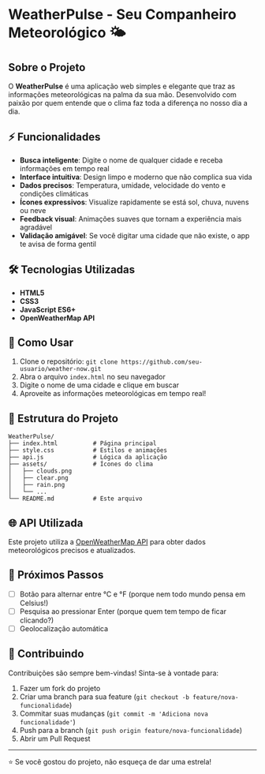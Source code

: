 # WeatherPulse - Seu Companheiro Meteorológico 🌤️

## Sobre o Projeto

O **WeatherPulse** é uma aplicação web simples e elegante que traz as informações meteorológicas na palma da sua mão. Desenvolvido com paixão por quem entende que o clima faz toda a diferença no nosso dia a dia.

## ⚡ Funcionalidades

- **Busca inteligente**: Digite o nome de qualquer cidade e receba informações em tempo real
- **Interface intuitiva**: Design limpo e moderno que não complica sua vida
- **Dados precisos**: Temperatura, umidade, velocidade do vento e condições climáticas
- **Ícones expressivos**: Visualize rapidamente se está sol, chuva, nuvens ou neve
- **Feedback visual**: Animações suaves que tornam a experiência mais agradável
- **Validação amigável**: Se você digitar uma cidade que não existe, o app te avisa de forma gentil

## 🛠️ Tecnologias Utilizadas

- **HTML5**
- **CSS3**
- **JavaScript ES6+**
- **OpenWeatherMap API**

## 🚀 Como Usar

1. Clone o repositório:
   ``git clone https://github.com/seu-usuario/weather-now.git``
2. Abra o arquivo `index.html` no seu navegador
3. Digite o nome de uma cidade e clique em buscar
4. Aproveite as informações meteorológicas em tempo real!

## 📁 Estrutura do Projeto

```
WeatherPulse/
├── index.html          # Página principal
├── style.css           # Estilos e animações
├── api.js              # Lógica da aplicação
├── assets/             # Ícones do clima
│   ├── clouds.png
│   ├── clear.png
│   ├── rain.png
│   └── ...
└── README.md           # Este arquivo
```

## 🌐 API Utilizada

Este projeto utiliza a [OpenWeatherMap API](https://openweathermap.org/api) para obter dados meteorológicos precisos e atualizados.

## 🚀 Próximos Passos

- [ ] Botão para alternar entre °C e °F (porque nem todo mundo pensa em Celsius!)
- [ ] Pesquisa ao pressionar Enter (porque quem tem tempo de ficar clicando?)
- [ ] Geolocalização automática

## 🤝 Contribuindo

Contribuições são sempre bem-vindas! Sinta-se à vontade para:

1. Fazer um fork do projeto
2. Criar uma branch para sua feature (`git checkout -b feature/nova-funcionalidade`)
3. Commitar suas mudanças (`git commit -m 'Adiciona nova funcionalidade'`)
4. Push para a branch (`git push origin feature/nova-funcionalidade`)
5. Abrir um Pull Request

---

⭐ Se você gostou do projeto, não esqueça de dar uma estrela!
